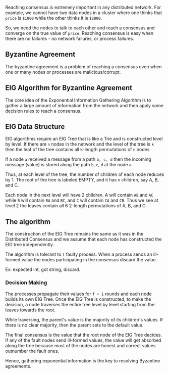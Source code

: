 Reaching consensus is extremely important in any distributed network. For example, we cannot have two data nodes in a cluster where one thinks that `price` is `$1000` while the other thinks it is `$2000`.

So, we need the nodes to talk to each other and reach a consensus and converge on the true value of `price`. Reaching consensus is easy when there are no failures - no network failures, or process failures.

## Byzantine Agreement

The byzantine agreement is a problem of reaching a consensus even when one or many nodes or processes are malicious/corrupt.

## EIG Algorithm for Byzantine Agreement

The core idea of the Exponential Information Gathering Algorithm is to gather a large amount of information from the network and then apply some decision rules to reach a consensus.

## EIG Data Structure

EIG algorithms require an EIG Tree that is like a Trie and is constructed level by level. If there are `n` nodes in the network and the level of the tree is `k` then the leaf of the tree contains all k-length permutations of `n` nodes.

If a node `a` received a message from a path `b, c, d` then the incoming message (value) is stored along the path `b`, `c`, `d` at the node `a`.

Thus, at each level of the tree, the number of children of each node reduces by 1. The root of the tree is labeled EMPTY, and it has `n` children, say A, B, and C.

Each node in the next level will have 2 children. A will contain `AB` and `AC` while `B` will contain `BA` and `BC`, and `C` will contain `CA` and `CB`. Thus we see at level 2 the leaves contain all 6 2-length permutations of A, B, and C.

## The algorithm

The construction of the EIG Tree remains the same as it was in the Distributed Consensus and we assume that each node has constructed the EIG tree independently.

The algorithm is tolerant to `f` faulty process. When a process sends an ill-formed value the nodes participating in the consensus discard the value.

Ex: expected int, got string, discard.

### Decision Making

The processes propagate their values for `f + 1` rounds and each node builds its own EIG Tree. Once the EIG Tree is constructed, to make the decision, a node traverses the entire tree level by level starting from the leaves towards the root.

While traversing, the parent's value is the majority of its children's values. If there is no clear majority, then the parent sets to the default value.

The final consensus is the value that the root node of the EIG Tree decides. If any of the fault nodes send ill-formed values, the value will get absorbed along the tree because most of the nodes are honest and correct values outnumber the fault ones.

Hence, gathering exponential information is the key to resolving Byzantine agreements.